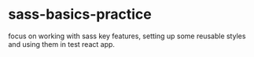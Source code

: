 # sass-basics-practice
focus on working with sass key features, setting up some reusable styles and using them in test react app.
